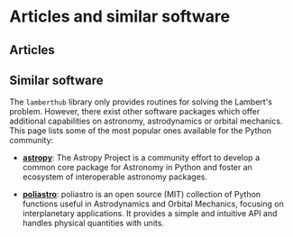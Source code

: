 # Articles and similar software


## Articles

## Similar software

The `lamberthub` library only provides routines for solving the Lambert's
problem. However, there exist other software packages which offer additional
capabilities on astronomy, astrodynamics or orbital mechanics. This page
lists some of the most popular ones available for the Python community:

* **[astropy](https://www.astropy.org/)**: The Astropy Project is a community
  effort to develop a common core package for Astronomy in Python and foster an
  ecosystem of interoperable astronomy packages.

<p></p>

* **[poliastro](https://docs.poliastro.space/en/latest/)**: poliastro is an open
  source (MIT) collection of Python functions useful in Astrodynamics and
  Orbital Mechanics, focusing on interplanetary applications. It provides a
  simple and intuitive API and handles physical quantities with units.
